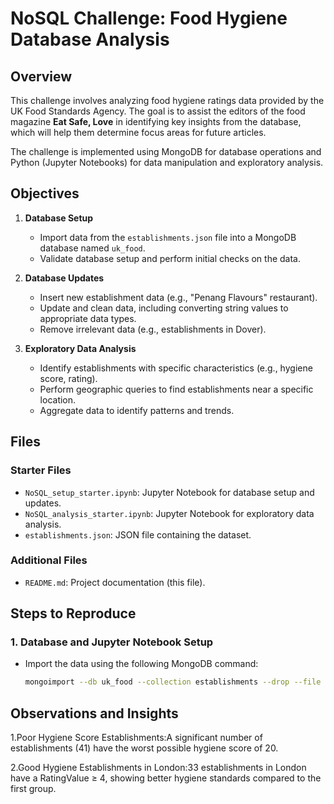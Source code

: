 # NoSQL Challenge: Food Hygiene Database Analysis

##  Overview

This challenge involves analyzing food hygiene ratings data provided by the UK Food Standards Agency. The goal is to assist the editors of the food magazine **Eat Safe, Love** in identifying key insights from the database, which will help them determine focus areas for future articles.

The challenge is implemented using MongoDB for database operations and Python (Jupyter Notebooks) for data manipulation and exploratory analysis.

## Objectives

1. **Database Setup**  
   - Import data from the `establishments.json` file into a MongoDB database named `uk_food`.
   - Validate database setup and perform initial checks on the data.

2. **Database Updates**  
   - Insert new establishment data (e.g., "Penang Flavours" restaurant).
   - Update and clean data, including converting string values to appropriate data types.
   - Remove irrelevant data (e.g., establishments in Dover).

3. **Exploratory Data Analysis**  
   - Identify establishments with specific characteristics (e.g., hygiene score, rating).
   - Perform geographic queries to find establishments near a specific location.
   - Aggregate data to identify patterns and trends.

## Files

### Starter Files
- `NoSQL_setup_starter.ipynb`: Jupyter Notebook for database setup and updates.
- `NoSQL_analysis_starter.ipynb`: Jupyter Notebook for exploratory data analysis.
- `establishments.json`: JSON file containing the dataset.

### Additional Files
- `README.md`: Project documentation (this file).
## Steps to Reproduce

### 1. Database and Jupyter Notebook Setup
- Import the data using the following MongoDB command:
  ```bash
  mongoimport --db uk_food --collection establishments --drop --file establishments.json

## Observations and Insights
1.Poor Hygiene Score Establishments:A significant number of establishments (41) have the worst possible hygiene score of 20.  

2.Good Hygiene Establishments in London:33 establishments in London have a RatingValue ≥ 4, showing better hygiene standards compared to the first group.
